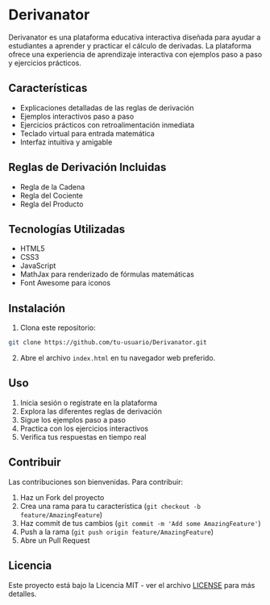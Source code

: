 # Derivanator

Derivanator es una plataforma educativa interactiva diseñada para ayudar a estudiantes a aprender y practicar el cálculo de derivadas. La plataforma ofrece una experiencia de aprendizaje interactiva con ejemplos paso a paso y ejercicios prácticos.

## Características

- Explicaciones detalladas de las reglas de derivación
- Ejemplos interactivos paso a paso
- Ejercicios prácticos con retroalimentación inmediata
- Teclado virtual para entrada matemática
- Interfaz intuitiva y amigable

## Reglas de Derivación Incluidas

- Regla de la Cadena
- Regla del Cociente
- Regla del Producto

## Tecnologías Utilizadas

- HTML5
- CSS3
- JavaScript
- MathJax para renderizado de fórmulas matemáticas
- Font Awesome para iconos

## Instalación

1. Clona este repositorio:
```bash
git clone https://github.com/tu-usuario/Derivanator.git
```

2. Abre el archivo `index.html` en tu navegador web preferido.

## Uso

1. Inicia sesión o regístrate en la plataforma
2. Explora las diferentes reglas de derivación
3. Sigue los ejemplos paso a paso
4. Practica con los ejercicios interactivos
5. Verifica tus respuestas en tiempo real

## Contribuir

Las contribuciones son bienvenidas. Para contribuir:

1. Haz un Fork del proyecto
2. Crea una rama para tu característica (`git checkout -b feature/AmazingFeature`)
3. Haz commit de tus cambios (`git commit -m 'Add some AmazingFeature'`)
4. Push a la rama (`git push origin feature/AmazingFeature`)
5. Abre un Pull Request

## Licencia

Este proyecto está bajo la Licencia MIT - ver el archivo [LICENSE](LICENSE) para más detalles. 